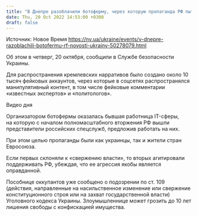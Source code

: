 ```yaml
---
title: "В Днепре разоблачили ботоферму, через которую пропаганда РФ пыталась влиять на жителей ЕС"
date: Thu, 20 Oct 2022 14:53:00 +0300
draft: false
---
```

Источник: Новое Время https://nv.ua/ukraine/events/v-dnepre-razoblachili-botofermu-rf-novosti-ukrainy-50278079.html


Об этом в четверг, 20 октября, сообщили в Службе безопасности Украины.

Для распространения кремлевских нарративов было создано около 10 тысяч фейковых аккаунтов, через которые в соцсетях распространялся манипулятивный контент, в том числе фейковые комментарии «известных экспертов» и «политологов».

 Видео дня   

Организатором ботофермы оказалась бывшая работница IT-сферы, на которую с началом полномасштабного вторжения РФ вышли представители российских спецслужб, предложив работать на них.

При этом целью пропаганды были как украинцы, так и жители стран Евросоюза.

Если первых склоняли к «свержению власти», то вторых агитировали поддерживать РФ, убеждая, что ее агрессия якобы является оправданной.

Пособнице оккупантов уже сообщено о подозрении по ст. 109 (действия, направленные на насильственное изменение или свержение конституционного строя или на захват государственной власти) Уголовного кодекса Украины. Злоумышленнице может грозить до 10 лет лишения свободы с конфискацией имущества.
